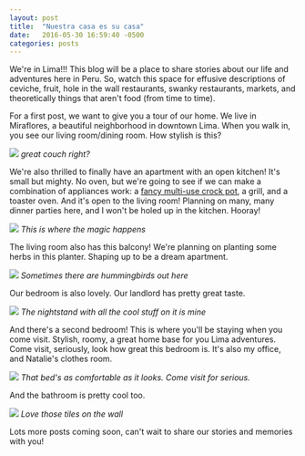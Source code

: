 ```yaml
---
layout: post
title:  "Nuestra casa es su casa"
date:   2016-05-30 16:59:40 -0500
categories: posts
---
```

We're in Lima!!! This blog will be a place to share stories about our life and adventures here in Peru. So, watch this space for effusive descriptions of ceviche, fruit, hole in the wall restaurants, swanky restaurants, markets, and theoretically things that aren't food (from time to time).

For a first post, we want to give you a tour of our home. We live in Miraflores, a beautiful neighborhood in downtown Lima. When you walk in, you see our living room/dining room. How stylish is this?

![](/lima-y-sal/assets/img/nuestra_casa/living_room.jpg)
*great couch right?*

We're also thrilled to finally have an apartment with an open kitchen! It's small but mighty. No oven, but we're going to see if we can make a combination of appliances work: a [fancy multi-use crock pot](http://www.cnet.com/products/ninja-cooking-system/), a grill, and a toaster oven. And it's open to the living room! Planning on many, many dinner parties here, and I won't be holed up in the kitchen. Hooray!

![](/lima-y-sal/assets/img/nuestra_casa/kitchen.jpg)
*This is where the magic happens*

The living room also has this balcony! We're planning on planting some herbs in this planter. Shaping up to be a dream apartment.

![](/lima-y-sal/assets/img/nuestra_casa/balcony.jpg)
*Sometimes there are hummingbirds out here*

Our bedroom is also lovely. Our landlord has pretty great taste.

![](/lima-y-sal/assets/img/nuestra_casa/bedroom.jpg)
*The nightstand with all the cool stuff on it is mine*

And there's a second bedroom! This is where you'll be staying when you come visit. Stylish, roomy, a great home base for you Lima adventures. Come visit, seriously, look how great this bedroom is. It's also my office, and Natalie's clothes room.

![](/lima-y-sal/assets/img/nuestra_casa/guest.jpg)
*That bed's as comfortable as it looks. Come visit for serious.*

And the bathroom is pretty cool too.

![](/lima-y-sal/assets/img/nuestra_casa/bano.jpg)
*Love those tiles on the wall*

Lots more posts coming soon, can't wait to share our stories and memories with you!


